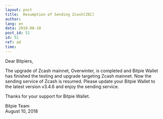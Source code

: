 ```yaml
---
layout: post
title:  Resumption of Sending Zcash(ZEC)
author: 
lang: en
data: 2018-08-10
post_id: 51
id: 51
ref: ad
time: 
---
```


Dear Bitpiers,

The upgrade of Zcash mainnet, Overwinter, is completed and Bitpie Wallet has finished the testing and upgrade targeting Zcash mainnet. Now the sending service of Zcash is resumed. Please update your Bitpie Wallet to the latest version v3.4.6 and enjoy the sending service.

Thanks for your support for Bitpie Wallet.

Bitpie Team<br/>
August 10, 2018